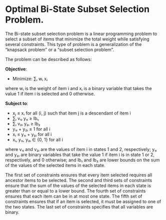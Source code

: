 # Optimal Bi-State Subset Selection Problem.

The Bi-state subset selection problem is a linear programming problem to select a subset of items that minimize the total weight while satisfying several constraints. This type of problem is a generalization of the “knapsack problem” or a “subset selection problem”.

The problem can be described as follows:

**Objective**:
  - Minimize: ∑ᵢ wᵢ xᵢ

where wᵢ is the weight of item i and xᵢ is a binary variable that takes the value 1 if item i is selected and 0 otherwise.

**Subject to**:
  - xⱼ ≤ xᵢ for all (i, j) such that item j is a descendant of item i
  - ∑ᵢ v₁ᵢ y₁ᵢ ≥ lb₁
  - ∑ᵢ v₂ᵢ y₂ᵢ ≥ lb₂
  - y₁ᵢ + y₂ᵢ ≤ 1 for all i
  - xᵢ ≤ y₁ᵢ + y₂ᵢ for all i
  - xᵢ, y₁ᵢ, y₂ᵢ ∈ {0, 1} for all i

where v₁ᵢ and v₂ᵢ are the values of item i in states 1 and 2, respectively; y₁ᵢ and y₂ᵢ are binary variables that take the value 1 if item i is in state 1 or 2, respectively, and 0 otherwise; and lb₁ and lb₂ are lower bounds on the sum of the values of the selected items in each state.

The first set of constraints ensures that every item selected requires all ancestor items to be selected. The second and third sets of constraints ensure that the sum of the values of the selected items in each state is greater than or equal to a lower bound. The fourth set of constraints ensures that each item can be in at most one state. The fifth set of constraints ensures that if an item is selected, it must be assigned to one of the two states. The last set of constraints specifies that all variables are binary.
